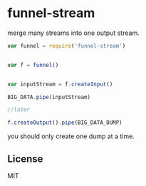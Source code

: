 # funnel-stream

merge many streams into one output stream.

``` js
var funnel = require('funnel-stream')


var f = funnel()


var inputStream = f.createInput()

BIG_DATA.pipe(inputStream)

//later

f.createOutput().pipe(BIG_DATA_DUMP)

```
you should only create one dump at a time.

## License

MIT
